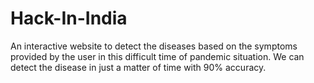 # Hack-In-India
An interactive website to detect the diseases based on the symptoms provided by the user in this difficult time of pandemic situation.
We can detect the disease in just a matter of time with 90% accuracy.
